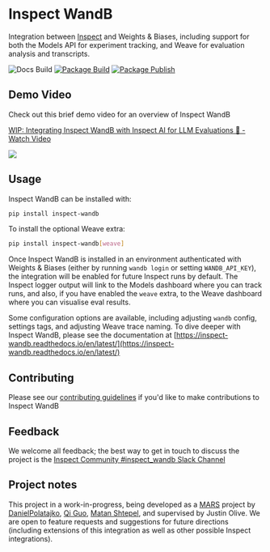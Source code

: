 
# Inspect WandB
Integration between [Inspect](https://inspect.aisi.org.uk/) and Weights & Biases, including support for both the Models API for experiment tracking, and Weave for evaluation analysis and transcripts.

![Docs Build](https://app.readthedocs.org/projects/inspect-wandb/badge/?version=latest)
[![Package Build](https://github.com/DanielPolatajko/inspect_wandb/actions/workflows/test-build.yml/badge.svg)](https://github.com/DanielPolatajko/inspect_wandb/actions/workflows/test-build.yml)
[![Package Publish](https://github.com/DanielPolatajko/inspect_wandb/actions/workflows/publish-to-pypi.yml/badge.svg)](https://github.com/DanielPolatajko/inspect_wandb/actions/workflows/publish-to-pypi.yml)

## Demo Video

Check out this brief demo video for an overview of Inspect WandB

<div>
    <a href="https://www.loom.com/share/1578ad78581146d08348cfe2a13270b0">
      <p>WIP: Integrating Inspect WandB with Inspect AI for LLM Evaluations 🚀 - Watch Video</p>
    </a>
    <a href="https://www.loom.com/share/1578ad78581146d08348cfe2a13270b0">
      <img style="max-width:300px;" src="https://cdn.loom.com/sessions/thumbnails/1578ad78581146d08348cfe2a13270b0-d6183465b48a6d2b-full-play.gif">
    </a>
  </div>

## Usage

Inspect WandB can be installed with:

```bash
pip install inspect-wandb
```

To install the optional Weave extra:
```bash
pip install inspect-wandb[weave]
```

Once Inspect WandB is installed in an environment authenticated with Weights & Biases (either by running `wandb login` or setting `WANDB_API_KEY`), the integration will be enabled for future Inspect runs by default. The Inspect logger output will link to the Models dashboard where you can track runs, and also, if you have enabled the `weave` extra, to the Weave dashboard where you can visualise eval results.

Some configuration options are available, including adjusting `wandb` config, settings tags, and adjusting Weave trace naming. To dive deeper with Inspect WandB, please see the documentation at [https://inspect-wandb.readthedocs.io/en/latest/](https://inspect-wandb.readthedocs.io/en/latest/)

## Contributing

Please see our [contributing guidelines](./CONTRIBUTING.md) if you'd like to make contributions to Inspect WandB

## Feedback

We welcome all feedback; the best way to get in touch to discuss the project is the [Inspect Community #inspect_wandb Slack Channel](https://inspectcommunity.slack.com/archives/C09B5B00459)

## Project notes

This project in a work-in-progress, being developed as a [MARS](https://www.cambridgeaisafety.org/mars) project by [DanielPolatajko](https://github.com/DanielPolatajko), [Qi Guo](https://github.com/Esther-Guo), [Matan Shtepel](https://github.com/GnarlyMshtep), and supervised by Justin Olive. We are open to feature requests and suggestions for future directions (including extensions of this integration as well as other possible Inspect integrations).

